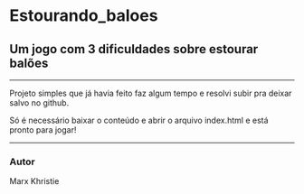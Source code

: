 # Estourando_baloes

<h2>Um jogo com 3 dificuldades sobre estourar balões</h2>

<hr>

Projeto simples que já havia feito faz algum tempo e resolvi subir pra deixar salvo no github.

Só é necessário baixar o conteúdo e abrir o arquivo index.html e está pronto para jogar!

<hr>

<h3> Autor </h3>
Marx Khristie
